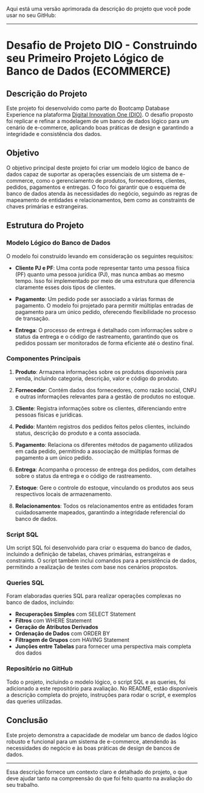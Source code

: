 Aqui está uma versão aprimorada da descrição do projeto que você pode usar no seu GitHub:

---

# Desafio de Projeto DIO - Construindo seu Primeiro Projeto Lógico de Banco de Dados (ECOMMERCE)

## Descrição do Projeto

Este projeto foi desenvolvido como parte do Bootcamp Database Experience na plataforma [Digital Innovation One (DIO)](https://www.dio.me/). O desafio proposto foi replicar e refinar a modelagem de um banco de dados lógico para um cenário de e-commerce, aplicando boas práticas de design e garantindo a integridade e consistência dos dados.

## Objetivo

O objetivo principal deste projeto foi criar um modelo lógico de banco de dados capaz de suportar as operações essenciais de um sistema de e-commerce, como o gerenciamento de produtos, fornecedores, clientes, pedidos, pagamentos e entregas. O foco foi garantir que o esquema de banco de dados atenda às necessidades do negócio, seguindo as regras de mapeamento de entidades e relacionamentos, bem como as constraints de chaves primárias e estrangeiras.

## Estrutura do Projeto

### Modelo Lógico do Banco de Dados

O modelo foi construído levando em consideração os seguintes requisitos:

- **Cliente PJ e PF**: Uma conta pode representar tanto uma pessoa física (PF) quanto uma pessoa jurídica (PJ), mas nunca ambas ao mesmo tempo. Isso foi implementado por meio de uma estrutura que diferencia claramente esses dois tipos de clientes.

- **Pagamento**: Um pedido pode ser associado a várias formas de pagamento. O modelo foi projetado para permitir múltiplas entradas de pagamento para um único pedido, oferecendo flexibilidade no processo de transação.

- **Entrega**: O processo de entrega é detalhado com informações sobre o status da entrega e o código de rastreamento, garantindo que os pedidos possam ser monitorados de forma eficiente até o destino final.

### Componentes Principais

1. **Produto**: Armazena informações sobre os produtos disponíveis para venda, incluindo categoria, descrição, valor e código do produto.

2. **Fornecedor**: Contém dados dos fornecedores, como razão social, CNPJ e outras informações relevantes para a gestão de produtos no estoque.

3. **Cliente**: Registra informações sobre os clientes, diferenciando entre pessoas físicas e jurídicas.

4. **Pedido**: Mantém registros dos pedidos feitos pelos clientes, incluindo status, descrição do produto e a conta associada.

5. **Pagamento**: Relaciona os diferentes métodos de pagamento utilizados em cada pedido, permitindo a associação de múltiplas formas de pagamento a um único pedido.

6. **Entrega**: Acompanha o processo de entrega dos pedidos, com detalhes sobre o status da entrega e o código de rastreamento.

7. **Estoque**: Gere o controle do estoque, vinculando os produtos aos seus respectivos locais de armazenamento.

8. **Relacionamentos**: Todos os relacionamentos entre as entidades foram cuidadosamente mapeados, garantindo a integridade referencial do banco de dados.

### Script SQL

Um script SQL foi desenvolvido para criar o esquema do banco de dados, incluindo a definição de tabelas, chaves primárias, estrangeiras e constraints. O script também inclui comandos para a persistência de dados, permitindo a realização de testes com base nos cenários propostos.

### Queries SQL

Foram elaboradas queries SQL para realizar operações complexas no banco de dados, incluindo:

- **Recuperações Simples** com SELECT Statement
- **Filtros** com WHERE Statement
- **Geração de Atributos Derivados**
- **Ordenação de Dados** com ORDER BY
- **Filtragem de Grupos** com HAVING Statement
- **Junções entre Tabelas** para fornecer uma perspectiva mais completa dos dados

### Repositório no GitHub

Todo o projeto, incluindo o modelo lógico, o script SQL e as queries, foi adicionado a este repositório para avaliação. No README, estão disponíveis a descrição completa do projeto, instruções para rodar o script, e exemplos das queries utilizadas.

## Conclusão

Este projeto demonstra a capacidade de modelar um banco de dados lógico robusto e funcional para um sistema de e-commerce, atendendo às necessidades do negócio e às boas práticas de design de bancos de dados.

---

Essa descrição fornece um contexto claro e detalhado do projeto, o que deve ajudar tanto na compreensão do que foi feito quanto na avaliação do seu trabalho.
